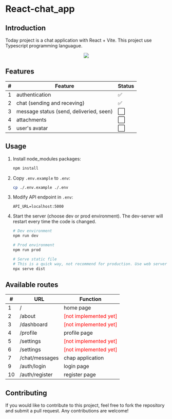 # React-chat_app

## Introduction

Today project is a chat application with React + Vite. This project use Typescript programming languague.

<p align="center">
  <a href="https://skillicons.dev">
    <img src="https://skillicons.dev/icons?i=nodejs,react,vite,typescript&perline=10"/>
  </a>
</p>

## Features

<div align="center">
  <table>
    <thead>
      <tr>
        <th>#</th>
        <th>Feature</th>
        <th>Status</th>
      </tr>
    </thead>
    <tbody>
      <tr>
        <td>1</td>
        <td>authentication</td>
        <td>✅</td>
      </tr>
      <tr>
        <td>2</td>
        <td>chat (sending and receving)</td>
        <td>✅</td>
      </tr>
      <tr>
        <td>3</td>
        <td>message status (send, deliveried, seen)</td>
        <td>⬜</td>
      </tr>      
      <tr>
        <td>4</td>
        <td>attachments</td>
        <td>⬜</td>
      </tr>
      <tr>
        <td>5</td>
        <td>user's avatar</td>
        <td>⬜</td>
      </tr>
    </tbody>
  </table>
</div>

## Usage

1. Install node_modules packages:

   ```bash
   npm install
   ```

2. Copy `.env.example` to `.env`:

   ```bash
   cp ./.env.example ./.env
   ```

3. Modify API endpoint in `.env`:

   ```properties
   API_URL=localhost:5000
   ```

4. Start the server (choose dev or prod environment). The dev-server will restart every time the code is changed.

   ```bash
   # Dev environment
   npm run dev

   # Prod environment
   npm run prod

   # Serve static file
   # This is a quick way, not recommend for production. Use web server like Nginx instead.
   npx serve dist
   ```

## Available routes

<div align="center">
  <table>
    <thead>
      <tr>
        <th>#</th>
        <th>URL</th>
        <th>Function</th>
      </tr>
    </thead>
    <tbody>
      <tr>
        <td>1</td>
        <td>/</td>
        <td>home page</td>
      </tr>
      <tr>
        <td>2</td>
        <td>/about</td>
        <td style="color:red">[not implemented yet]</td>
      </tr>
      <tr>
        <td>3</td>
        <td>/dashboard</td>
        <td style="color:red">[not implemented yet]</td>
      </tr>      
      <tr>
        <td>4</td>
        <td>/profile</td>
        <td>profile page</td>
      </tr>
      <tr>
        <td>5</td>
        <td>/settings</td>
        <td style="color:red">[not implemented yet]</td>
      </tr>
      <tr>
        <td>6</td>
        <td>/settings</td>
        <td style="color:red">[not implemented yet]</td>
      </tr>
      <tr>
        <td>7</td>
        <td>/chat/messages</td>
        <td>chap application</td>
      </tr>
      <tr>
        <td>9</td>
        <td>/auth/login</td>
        <td>login page</td>
      </tr>
      <tr>
        <td>10</td>
        <td>/auth/register</td>
        <td>register page</td>
      </tr>
    </tbody>
  </table>
</div>

## Contributing

If you would like to contribute to this project, feel free to fork the repository and submit a pull request. Any contributions are welcome!
